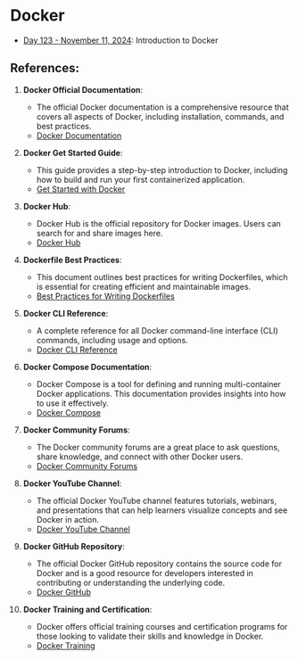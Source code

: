 # Docker

- [Day 123 - November 11, 2024](): Introduction to Docker


## References:
1. **Docker Official Documentation**:
   - The official Docker documentation is a comprehensive resource that covers all aspects of Docker, including installation, commands, and best practices.
   - [Docker Documentation](https://docs.docker.com/)

2. **Docker Get Started Guide**:
   - This guide provides a step-by-step introduction to Docker, including how to build and run your first containerized application.
   - [Get Started with Docker](https://docs.docker.com/get-started/)

3. **Docker Hub**:
   - Docker Hub is the official repository for Docker images. Users can search for and share images here.
   - [Docker Hub](https://hub.docker.com/)

4. **Dockerfile Best Practices**:
   - This document outlines best practices for writing Dockerfiles, which is essential for creating efficient and maintainable images.
   - [Best Practices for Writing Dockerfiles](https://docs.docker.com/develop/develop-images/dockerfile_best-practices/)

5. **Docker CLI Reference**:
   - A complete reference for all Docker command-line interface (CLI) commands, including usage and options.
   - [Docker CLI Reference](https://docs.docker.com/engine/reference/commandline/cli/)

6. **Docker Compose Documentation**:
   - Docker Compose is a tool for defining and running multi-container Docker applications. This documentation provides insights into how to use it effectively.
   - [Docker Compose](https://docs.docker.com/compose/)

7. **Docker Community Forums**:
   - The Docker community forums are a great place to ask questions, share knowledge, and connect with other Docker users.
   - [Docker Community Forums](https://forums.docker.com/)

8. **Docker YouTube Channel**:
   - The official Docker YouTube channel features tutorials, webinars, and presentations that can help learners visualize concepts and see Docker in action.
   - [Docker YouTube Channel](https://www.youtube.com/c/Docker)

9. **Docker GitHub Repository**:
   - The official Docker GitHub repository contains the source code for Docker and is a good resource for developers interested in contributing or understanding the underlying code.
   - [Docker GitHub](https://github.com/docker)

10. **Docker Training and Certification**:
    - Docker offers official training courses and certification programs for those looking to validate their skills and knowledge in Docker.
    - [Docker Training](https://www.docker.com/training)
